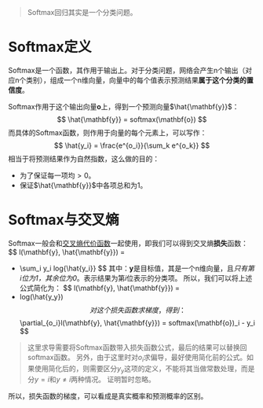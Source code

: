 > Softmax回归其实是一个分类问题。

# Softmax定义
Softmax是一个函数，其作用于输出上。对于分类问题，网络会产生n个输出（对应n个类别），组成一个n维向量，向量中的每个值表示预测结果**属于这个分类的置信度**。

Softmax作用于这个输出向量$\mathbf{o}$上，得到一个预测向量$\hat{\mathbf{y}}$：
$$
\hat{\mathbf{y}} = softmax(\mathbf{o})
$$
而具体的Softmax函数，则作用于向量的每个元素上，可以写作：
$$
\hat{y_i} = \frac{e^{o_i}}{\sum_k e^{o_k}}
$$
相当于将预测结果作为自然指数，这么做的目的：
- 为了保证每一项均$>0$。
- 保证$\hat{\mathbf{y}}$中各项总和为1。


# Softmax与交叉熵
Softmax一般会和[交叉熵代价函数](交叉熵代价函数.md)一起使用，即我们可以得到交叉熵**损失**函数：
$$
l(\mathbf{y}, \hat{\mathbf{y}}) = 
- \sum_i y_i log{\hat{y_i}}
$$
其中：$\mathbf{y}$是目标值，其是一个n维向量，且*只有第$i$位为1，其余位为0*。表示结果为第$i$位表示的分类项。
所以，我们可以将上述公式简化为：
$$
l(\mathbf{y}, \hat{\mathbf{y}}) = 
- log(\hat{y_y})
$$
对这个损失函数求梯度，得到：
$$
\partial_{o_i}l(\mathbf{y}, \hat{\mathbf{y}})
=
softmax(\mathbf{o})_i - y_i
$$
> 这里求导需要将Softmax函数带入损失函数公式，最后的结果可以替换回softmax函数。
> 另外，由于这里时对$o_i$求偏导，最好使用简化前的公式。如果使用简化后的，则需要区分$y_y$这项的定义，不能将其当做常数处理，而是分$y=i$和$y \ne i$两种情况。
> 证明暂时忽略。

所以，损失函数的梯度，可以看成是真实概率和预测概率的区别。
